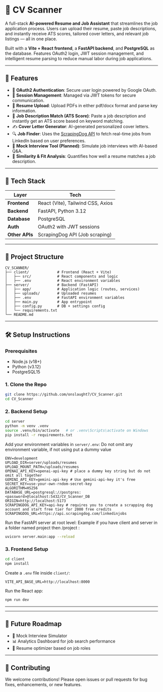 
# 📄 CV Scanner

A full-stack **AI-powered Resume and Job Assistant** that streamlines the job application process. Users can upload their resume, paste job descriptions, and instantly receive ATS scores, tailored cover letters, and relevant job listings — all in one place.

Built with a **Vite + React frontend**, a **FastAPI backend**, and **PostgreSQL** as the database. Features OAuth2 login, JWT session management, and intelligent resume parsing to reduce manual labor during job applications.

---

## 🚀 Features

- 🔐 **OAuth2 Authentication**: Secure user login powered by Google OAuth.
- 🔐 **Session Management**: Managed via JWT tokens for secure communication.
- 📄 **Resume Upload**: Upload PDFs in either pdf/docx format and parse key information.
- 💼 **Job Description Match (ATS Score)**: Paste a job description and instantly get an ATS score based on keyword matching.
- ✍️ **Cover Letter Generator**: AI-generated personalized cover letters.
- 🔍 **Job Finder**: Uses the [ScrapingDog API](https://www.scrapingdog.com/) to fetch real-time jobs from LinkedIn based on user preferences.
- 🧠 **Mock Interview Tool (Planned)**: Simulate job interviews with AI-based Q&A.
- 🧮 **Similarity & Fit Analysis**: Quantifies how well a resume matches a job description.

---

## 🧰 Tech Stack

| Layer        | Tech                              |
|--------------|-----------------------------------|
| **Frontend** | React (Vite), Tailwind CSS, Axios |
| **Backend**  | FastAPI, Python 3.12              |
| **Database** | PostgreSQL                        |
| **Auth**     | OAuth2 with JWT sessions          |
| **Other APIs** | ScrapingDog API (Job scraping)  |

---

## 📁 Project Structure

```
CV_SCANNER/
├── client/             # Frontend (React + Vite)
│   ├── src/            # React components and logic
│   ├── .env            # React environment variables
├── server/             # Backend (FastAPI)
│   ├── app/            # Application logic (routes, services)
│   ├── uploads/        # Uploaded resumes
│   ├── .env            # FastAPI environment variables
│   ├── main.py         # App entrypoint
│   ├── config.py       # DB + settings config
│   └── requirements.txt
└── README.md
```

---

## 🛠️ Setup Instructions

### Prerequisites

- Node.js (v18+)
- Python (v3.12)
- PostgreSQL15

### 1. Clone the Repo

```bash
git clone https://github.com/onslaught7/CV_Scanner.git
cd CV_Scanner
```

### 2. Backend Setup

```bash
cd server
python -m venv .venv
source .venv/bin/activate   # or .venv\Scripts\activate on Windows
pip install -r requirements.txt
```

Add your environment variables in `server/.env`:
Do not omit any environment variable, if not using put a dummy value
```
ENV=development
UPLOAD_DIR=server/uploads/resumes
UPLOAD_MOUNT_PATH=/uploads/resumes
OPENAI_API_KEY=openai-api-key # place a dummy key string but do not omit all together
GEMINI_API_KEY=gemini-api-key # Use gemini-api-key it's free 
SECRET_KEY=use-your-own-rndom-secret-key
ALGORITHM=HS256
DATABASE_URL=postgresql://postgres:<password>@localhost:5432/CV_Scanner_DB
ORIGIN=http://localhost:5173
SCRAPINGDOG_API_KEY=api-key # requires you to create a scrapping dog account and start free tier for 2000 free credits
SCRAPINGDOG_URL=https://api.scrapingdog.com/linkedinjobs
```

Run the FastAPI server at root level:
Example if you have client and server in a folder named project
then /project :

```bash
uvicorn server.main:app --reload
```

### 3. Frontend Setup

```bash
cd client
npm install
```

Create a `.env` file inside `client/`:
```
VITE_API_BASE_URL=http://localhost:8000
```

Run the React app:

```bash
npm run dev
```

---


---

## 🧪 Future Roadmap

- 🤖 Mock Interview Simulator
- 📊 Analytics Dashboard for job search performance
- 🧩 Resume optimizer based on job roles

---

## 🤝 Contributing

We welcome contributions! Please open issues or pull requests for bug fixes, enhancements, or new features.